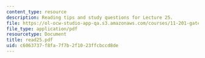 ```yaml
---
content_type: resource
description: Reading tips and study questions for Lecture 25.
file: https://ol-ocw-studio-app-qa.s3.amazonaws.com/courses/11-201-gateway-planning-action-fall-2007/c6063737f8fa7f7b2f1023ffcbccd8de_read25.pdf
file_type: application/pdf
resourcetype: Document
title: read25.pdf
uid: c6063737-f8fa-7f7b-2f10-23ffcbccd8de
---
```

